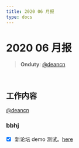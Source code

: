 ```yaml
---
title: 2020 06 月报
type: docs
---
```



#  2020 06 月报

> **Onduty**: [@deancn](https://github.com/deancn)
<br>

## 工作内容

[@deancn](https://github.com/deancn)

### bbhj

- [x] 新论坛 demo 测试。[here](https://demo.baobeihuijia.com/)
